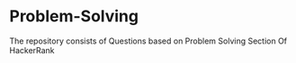 # Problem-Solving

The repository consists of Questions based on Problem Solving Section Of HackerRank
